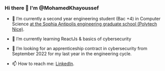 ### Hi there 👋 I'm @MohamedKhayoussef

- 🔭 I’m currently a second year engineering student (Bac +4) in Computer Science [at the Sophia Antipolis engineering graduate school (Polytech Nice)](https://polytech.univ-cotedazur.fr/).

- 🌱 I’m currently learning ReactJs & basics of cybersecurity 

-  🤔 I’m looking for an apprenticeship contract in cybersecurity from September 2022 for my last year in the engineering cycle.

-  📫 How to reach me: [LinkedIn](https://www.linkedin.com/in/khayoussef-mohamed-59767a15b/).

<!--
**khayoussef-mohamed/khayoussef-mohamed** is a ✨ _special_ ✨ repository because its `README.md` (this file) appears on your GitHub profile.

Here are some ideas to get you started:

- 🔭 I’m currently student in Computer Science [at the Sophia Antipolis engineering graduate school (Polytech Nice)](https://polytech.univ-cotedazur.fr/).
- 🌱 I’m currently learning ...
- 👯 I’m looking to collaborate on ...
- 🤔 I’m looking for help with ...
- 💬 Ask me about ...
- 📫 How to reach me: ...
- 😄 Pronouns: ...
- ⚡ Fun fact: ...
-->
